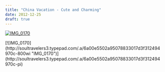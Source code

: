 ```yaml
---
title: "China Vacation - Cute and Charming"
date: 2012-12-25
draft: true
---
```


[![IMG_0170](https://soultravelers3.typepad.com/.a/6a00e5502a95078833017d3f3123e4970c-200wi "IMG_0170")](http://soultravelers3.typepad.com/.a/6a00e5502a95078833017d3f3123e4970c-pi)  
  
  
  
  
  
  
  
  

<!--more--> [![IMG_0170](http://soultravelers3.typepad.com/.a/6a00e5502a95078833017d3f312494970c-800wi "IMG_0170")](http://soultravelers3.typepad.com/.a/6a00e5502a95078833017d3f312494970c-pi)

